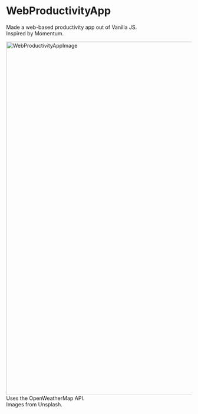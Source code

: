 # WebProductivityApp
Made a web-based productivity app out of Vanilla JS. </br>
Inspired by Momentum.

<img width="960" alt="WebProductivityAppImage" src="https://user-images.githubusercontent.com/46638829/180618874-aac3cad4-8b28-4cf4-b0cb-f4cac3a5be38.png">
Uses the OpenWeatherMap API. </br>
Images from Unsplash.
